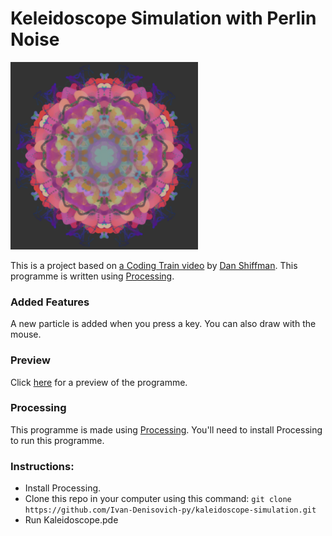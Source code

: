 # Keleidoscope Simulation with Perlin Noise

<img src="screenshots/screenshot.png" width="300" alt="screenshot" />

This is a project based on [a Coding Train video](https://youtu.be/R3C2giDfmO8) by [Dan Shiffman](https://www.youtube.com/channel/UCvjgXvBlbQiydffZU7m1_aw). This programme is written using [Processing](processing.org).

### Added Features

A new particle is added when you press a key. You can also draw with the mouse.

### Preview

Click [here](https://youtu.be/BD4Y-88ryvE) for a preview of the programme.

### Processing

This programme is made using [Processing](http://processing.org/). You'll need to install Processing to run this programme.

### Instructions:

-   Install Processing.
-   Clone this repo in your computer using this command:
    `git clone https://github.com/Ivan-Denisovich-py/kaleidoscope-simulation.git`
-   Run Kaleidoscope.pde
